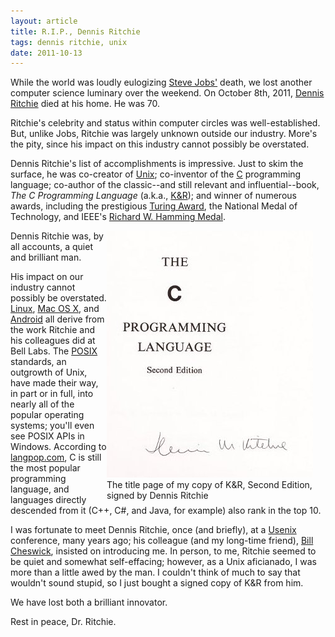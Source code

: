 ```yaml
---
layout: article
title: R.I.P., Dennis Ritchie
tags: dennis ritchie, unix
date: 2011-10-13
---
```


While the world was loudly eulogizing [Steve Jobs'](../118/) death, we lost
another computer science luminary over the weekend. On October 8th, 2011,
[Dennis Ritchie][] died at his home. He was 70.

Ritchie's celebrity and status within computer circles was
well-established. But, unlike Jobs, Ritchie was largely unknown outside our
industry. More's the pity, since his impact on this industry cannot
possibly be overstated.

Dennis Ritchie's list of accomplishments is impressive. Just to skim the
surface, he was co-creator of [Unix][]; co-inventor of the [C][]
programming language; co-author of the classic--and still relevant and
influential--book, *The C Programming Language* (a.k.a., [K&R][]); and
winner of numerous awards, including the prestigious [Turing Award][], the
National Medal of Technology, and IEEE's
[Richard W. Hamming Medal][hamming].

<div markdown="1" style="float: right; width: 350px !important" class="image-container">
<img src="kr.jpg" width="330" height="395"><br clear="all"/>
<div class="caption" width="200">
The title page of my copy of K&R, Second Edition, signed by Dennis Ritchie
</div>
</div>

Dennis Ritchie was, by all accounts, a quiet and brilliant man.

His impact on our industry cannot possibly be overstated. [Linux][],
[Mac OS X][], and [Android][] all derive from the work Ritchie and his
colleagues did at Bell Labs. The [POSIX][] standards, an outgrowth of Unix,
have made their way, in part or in full, into nearly all of the popular
operating systems; you'll even see POSIX APIs in Windows. According to
[langpop.com][langpop], C is still the most popular programming language,
and languages directly descended from it (C++, C#, and Java, for example)
also rank in the top 10.

I was fortunate to meet Dennis Ritchie, once (and briefly), at a [Usenix][]
conference, many years ago; his colleague (and my long-time friend),
[Bill Cheswick][], insisted on introducing me. In person, to me, Ritchie
seemed to be quiet and somewhat self-effacing; however, as a Unix
aficianado, I was more than a little awed by the man. I couldn't think of
much to say that wouldn't sound stupid, so I just bought a signed copy of
K&R from him.

We have lost both a brilliant innovator.

Rest in peace, Dr. Ritchie.

[Usenix]: http://www.usenix.org/
[Bill Cheswick]: http://www.cheswick.com/ches/index.html
[langpop]: http://langpop.com/
[POSIX]: http://en.wikipedia.org/wiki/POSIX
[hamming]: http://en.wikipedia.org/wiki/IEEE_Richard_W._Hamming_Medal
[Linux]: http://en.wikipedia.org/wiki/Linux
[Android]: http://www.android.com/
[Mac OS X]: http://www.apple.com/macosx/
[K&R]: http://en.wikipedia.org/wiki/The_C_Programming_Language
[Turing Award]: http://www.acm.org/awards/taward.html
[Dennis Ritchie]: http://en.wikipedia.org/wiki/Dennis_Ritchie
[C]: http://en.wikipedia.org/wiki/C_(programming_language)
[Unix]: http://en.wikipedia.org/wiki/Unix
